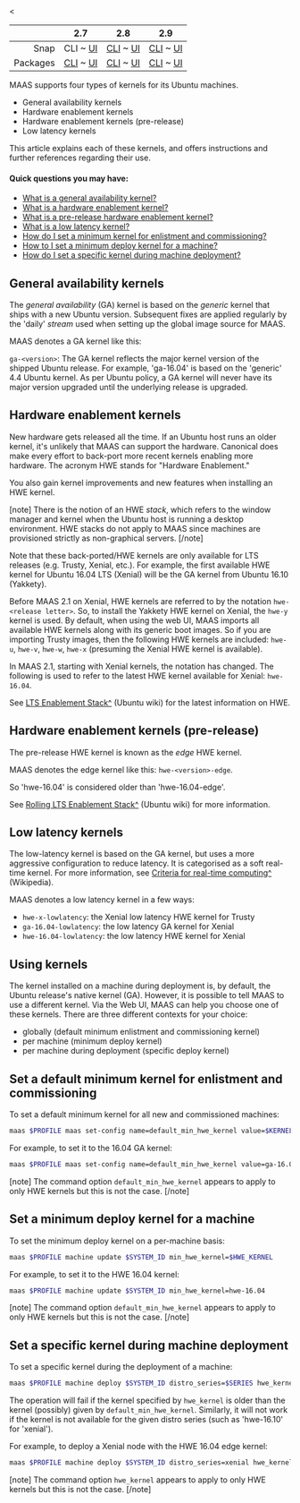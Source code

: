 <<!-- deb-2-7-cli
||2.7|2.8|2.9|
|-----:|:-----:|:-----:|:-----:|
|Snap|[CLI](/t/ubuntu-kernels-snap-2-7-cli/3174) ~ [UI](/t/ubuntu-kernels-snap-2-7-ui/3175)|[CLI](/t/ubuntu-kernels-snap-2-8-cli/3176) ~ [UI](/t/ubuntu-kernels-snap-2-8-ui/3177)|[CLI](/t/ubuntu-kernels-snap-2-9-cli/3178) ~ [UI](/t/ubuntu-kernels-snap-2-9-ui/3179)|
|Packages|CLI ~ [UI](/t/ubuntu-kernels-deb-2-7-ui/3181)|[CLI](/t/ubuntu-kernels-deb-2-8-cli/3182) ~ [UI](/t/ubuntu-kernels-deb-2-8-ui/3183)|[CLI](/t/ubuntu-kernels-deb-2-9-cli/3184) ~ [UI](/t/ubuntu-kernels-deb-2-9-ui/3185)|
 deb-2-7-cli -->

<!-- deb-2-7-ui
||2.7|2.8|2.9|
|-----:|:-----:|:-----:|:-----:|
|Snap|[CLI](/t/ubuntu-kernels-snap-2-7-cli/3174) ~ [UI](/t/ubuntu-kernels-snap-2-7-ui/3175)|[CLI](/t/ubuntu-kernels-snap-2-8-cli/3176) ~ [UI](/t/ubuntu-kernels-snap-2-8-ui/3177)|[CLI](/t/ubuntu-kernels-snap-2-9-cli/3178) ~ [UI](/t/ubuntu-kernels-snap-2-9-ui/3179)|
|Packages|[CLI](/t/ubuntu-kernels-deb-2-7-cli/3180) ~ UI|[CLI](/t/ubuntu-kernels-deb-2-8-cli/3182) ~ [UI](/t/ubuntu-kernels-deb-2-8-ui/3183)|[CLI](/t/ubuntu-kernels-deb-2-9-cli/3184) ~ [UI](/t/ubuntu-kernels-deb-2-9-ui/3185)|
 deb-2-7-ui -->

<!-- deb-2-8-cli
||2.7|2.8|2.9|
|-----:|:-----:|:-----:|:-----:|
|Snap|[CLI](/t/ubuntu-kernels-snap-2-7-cli/3174) ~ [UI](/t/ubuntu-kernels-snap-2-7-ui/3175)|[CLI](/t/ubuntu-kernels-snap-2-8-cli/3176) ~ [UI](/t/ubuntu-kernels-snap-2-8-ui/3177)|[CLI](/t/ubuntu-kernels-snap-2-9-cli/3178) ~ [UI](/t/ubuntu-kernels-snap-2-9-ui/3179)|
|Packages|[CLI](/t/ubuntu-kernels-deb-2-7-cli/3180) ~ [UI](/t/ubuntu-kernels-deb-2-7-ui/3181)|CLI ~ [UI](/t/ubuntu-kernels-deb-2-8-ui/3183)|[CLI](/t/ubuntu-kernels-deb-2-9-cli/3184) ~ [UI](/t/ubuntu-kernels-deb-2-9-ui/3185)|
 deb-2-8-cli -->

<!-- deb-2-8-ui
||2.7|2.8|2.9|
|-----:|:-----:|:-----:|:-----:|
|Snap|[CLI](/t/ubuntu-kernels-snap-2-7-cli/3174) ~ [UI](/t/ubuntu-kernels-snap-2-7-ui/3175)|[CLI](/t/ubuntu-kernels-snap-2-8-cli/3176) ~ [UI](/t/ubuntu-kernels-snap-2-8-ui/3177)|[CLI](/t/ubuntu-kernels-snap-2-9-cli/3178) ~ [UI](/t/ubuntu-kernels-snap-2-9-ui/3179)|
|Packages|[CLI](/t/ubuntu-kernels-deb-2-7-cli/3180) ~ [UI](/t/ubuntu-kernels-deb-2-7-ui/3181)|[CLI](/t/ubuntu-kernels-deb-2-8-cli/3182) ~ UI|[CLI](/t/ubuntu-kernels-deb-2-9-cli/3184) ~ [UI](/t/ubuntu-kernels-deb-2-9-ui/3185)|
 deb-2-8-ui -->

<!-- deb-2-9-cli
||2.7|2.8|2.9|
|-----:|:-----:|:-----:|:-----:|
|Snap|[CLI](/t/ubuntu-kernels-snap-2-7-cli/3174) ~ [UI](/t/ubuntu-kernels-snap-2-7-ui/3175)|[CLI](/t/ubuntu-kernels-snap-2-8-cli/3176) ~ [UI](/t/ubuntu-kernels-snap-2-8-ui/3177)|[CLI](/t/ubuntu-kernels-snap-2-9-cli/3178) ~ [UI](/t/ubuntu-kernels-snap-2-9-ui/3179)|
|Packages|[CLI](/t/ubuntu-kernels-deb-2-7-cli/3180) ~ [UI](/t/ubuntu-kernels-deb-2-7-ui/3181)|[CLI](/t/ubuntu-kernels-deb-2-8-cli/3182) ~ [UI](/t/ubuntu-kernels-deb-2-8-ui/3183)|CLI ~ [UI](/t/ubuntu-kernels-deb-2-9-ui/3185)|
 deb-2-9-cli -->

<!-- deb-2-9-ui
||2.7|2.8|2.9|
|-----:|:-----:|:-----:|:-----:|
|Snap|[CLI](/t/ubuntu-kernels-snap-2-7-cli/3174) ~ [UI](/t/ubuntu-kernels-snap-2-7-ui/3175)|[CLI](/t/ubuntu-kernels-snap-2-8-cli/3176) ~ [UI](/t/ubuntu-kernels-snap-2-8-ui/3177)|[CLI](/t/ubuntu-kernels-snap-2-9-cli/3178) ~ [UI](/t/ubuntu-kernels-snap-2-9-ui/3179)|
|Packages|[CLI](/t/ubuntu-kernels-deb-2-7-cli/3180) ~ [UI](/t/ubuntu-kernels-deb-2-7-ui/3181)|[CLI](/t/ubuntu-kernels-deb-2-8-cli/3182) ~ [UI](/t/ubuntu-kernels-deb-2-8-ui/3183)|[CLI](/t/ubuntu-kernels-deb-2-9-cli/3184) ~ UI|
 deb-2-9-ui -->

||2.7|2.8|2.9|
|-----:|:-----:|:-----:|:-----:|
|Snap|CLI ~ [UI](/t/ubuntu-kernels-snap-2-7-ui/3175)|[CLI](/t/ubuntu-kernels-snap-2-8-cli/3176) ~ [UI](/t/ubuntu-kernels-snap-2-8-ui/3177)|[CLI](/t/ubuntu-kernels-snap-2-9-cli/3178) ~ [UI](/t/ubuntu-kernels-snap-2-9-ui/3179)|
|Packages|[CLI](/t/ubuntu-kernels-deb-2-7-cli/3180) ~ [UI](/t/ubuntu-kernels-deb-2-7-ui/3181)|[CLI](/t/ubuntu-kernels-deb-2-8-cli/3182) ~ [UI](/t/ubuntu-kernels-deb-2-8-ui/3183)|[CLI](/t/ubuntu-kernels-deb-2-9-cli/3184) ~ [UI](/t/ubuntu-kernels-deb-2-9-ui/3185)|

<!-- snap-2-7-ui
||2.7|2.8|2.9|
|-----:|:-----:|:-----:|:-----:|
|Snap|[CLI](/t/ubuntu-kernels-snap-2-7-cli/3174) ~ UI|[CLI](/t/ubuntu-kernels-snap-2-8-cli/3176) ~ [UI](/t/ubuntu-kernels-snap-2-8-ui/3177)|[CLI](/t/ubuntu-kernels-snap-2-9-cli/3178) ~ [UI](/t/ubuntu-kernels-snap-2-9-ui/3179)|
|Packages|[CLI](/t/ubuntu-kernels-deb-2-7-cli/3180) ~ [UI](/t/ubuntu-kernels-deb-2-7-ui/3181)|[CLI](/t/ubuntu-kernels-deb-2-8-cli/3182) ~ [UI](/t/ubuntu-kernels-deb-2-8-ui/3183)|[CLI](/t/ubuntu-kernels-deb-2-9-cli/3184) ~ [UI](/t/ubuntu-kernels-deb-2-9-ui/3185)|
 snap-2-7-ui -->

<!-- snap-2-8-cli
||2.7|2.8|2.9|
|-----:|:-----:|:-----:|:-----:|
|Snap|[CLI](/t/ubuntu-kernels-snap-2-7-cli/3174) ~ [UI](/t/ubuntu-kernels-snap-2-7-ui/3175)|CLI ~ [UI](/t/ubuntu-kernels-snap-2-8-ui/3177)|[CLI](/t/ubuntu-kernels-snap-2-9-cli/3178) ~ [UI](/t/ubuntu-kernels-snap-2-9-ui/3179)|
|Packages|[CLI](/t/ubuntu-kernels-deb-2-7-cli/3180) ~ [UI](/t/ubuntu-kernels-deb-2-7-ui/3181)|[CLI](/t/ubuntu-kernels-deb-2-8-cli/3182) ~ [UI](/t/ubuntu-kernels-deb-2-8-ui/3183)|[CLI](/t/ubuntu-kernels-deb-2-9-cli/3184) ~ [UI](/t/ubuntu-kernels-deb-2-9-ui/3185)|
 snap-2-8-cli -->

<!-- snap-2-8-ui
||2.7|2.8|2.9|
|-----:|:-----:|:-----:|:-----:|
|Snap|[CLI](/t/ubuntu-kernels-snap-2-7-cli/3174) ~ [UI](/t/ubuntu-kernels-snap-2-7-ui/3175)|[CLI](/t/ubuntu-kernels-snap-2-8-cli/3176) ~ UI|[CLI](/t/ubuntu-kernels-snap-2-9-cli/3178) ~ [UI](/t/ubuntu-kernels-snap-2-9-ui/3179)|
|Packages|[CLI](/t/ubuntu-kernels-deb-2-7-cli/3180) ~ [UI](/t/ubuntu-kernels-deb-2-7-ui/3181)|[CLI](/t/ubuntu-kernels-deb-2-8-cli/3182) ~ [UI](/t/ubuntu-kernels-deb-2-8-ui/3183)|[CLI](/t/ubuntu-kernels-deb-2-9-cli/3184) ~ [UI](/t/ubuntu-kernels-deb-2-9-ui/3185)|
 snap-2-8-ui -->

<!-- snap-2-9-cli
||2.7|2.8|2.9|
|-----:|:-----:|:-----:|:-----:|
|Snap|[CLI](/t/ubuntu-kernels-snap-2-7-cli/3174) ~ [UI](/t/ubuntu-kernels-snap-2-7-ui/3175)|[CLI](/t/ubuntu-kernels-snap-2-8-cli/3176) ~ [UI](/t/ubuntu-kernels-snap-2-8-ui/3177)|CLI ~ [UI](/t/ubuntu-kernels-snap-2-9-ui/3179)|
|Packages|[CLI](/t/ubuntu-kernels-deb-2-7-cli/3180) ~ [UI](/t/ubuntu-kernels-deb-2-7-ui/3181)|[CLI](/t/ubuntu-kernels-deb-2-8-cli/3182) ~ [UI](/t/ubuntu-kernels-deb-2-8-ui/3183)|[CLI](/t/ubuntu-kernels-deb-2-9-cli/3184) ~ [UI](/t/ubuntu-kernels-deb-2-9-ui/3185)|
 snap-2-9-cli -->

<!-- snap-2-9-ui
||2.7|2.8|2.9|
|-----:|:-----:|:-----:|:-----:|
|Snap|[CLI](/t/ubuntu-kernels-snap-2-7-cli/3174) ~ [UI](/t/ubuntu-kernels-snap-2-7-ui/3175)|[CLI](/t/ubuntu-kernels-snap-2-8-cli/3176) ~ [UI](/t/ubuntu-kernels-snap-2-8-ui/3177)|[CLI](/t/ubuntu-kernels-snap-2-9-cli/3178) ~ UI|
|Packages|[CLI](/t/ubuntu-kernels-deb-2-7-cli/3180) ~ [UI](/t/ubuntu-kernels-deb-2-7-ui/3181)|[CLI](/t/ubuntu-kernels-deb-2-8-cli/3182) ~ [UI](/t/ubuntu-kernels-deb-2-8-ui/3183)|[CLI](/t/ubuntu-kernels-deb-2-9-cli/3184) ~ [UI](/t/ubuntu-kernels-deb-2-9-ui/3185)|
 snap-2-9-ui -->

MAAS supports four types of kernels for its Ubuntu machines.

-   General availability kernels
-   Hardware enablement kernels
-   Hardware enablement kernels (pre-release)
-   Low latency kernels

This article explains each of these kernels, and offers instructions and further references regarding their use.

#### Quick questions you may have:

* [What is a general availability kernel?](#heading--general-availability-kernels)
* [What is a hardware enablement kernel?](#heading--hardware-enablement-kernels)
* [What is a pre-release hardware enablement kernel?](#heading--hardware-enablement-kernels-pre-release)
* [What is a low latency kernel?](#heading--low-latency-kernels)
* [How do I set a minimum kernel for enlistment and commissioning?](#heading--set-a-default-minimum-kernel-for-enlistment-and-commissioning)
* [How to I set a minimum deploy kernel for a machine?](#heading--set-a-minimum-deploy-kernel-for-a-machine)
* [How do I set a specific kernel during machine deployment?](#heading--set-a-specific-kernel-during-machine-deployment)

<h2 id="heading--general-availability-kernels">General availability kernels</h2>

The *general availability* (GA) kernel is based on the *generic* kernel that ships with a new Ubuntu version. Subsequent fixes are applied regularly by the 'daily' *stream* used when setting up the global image source for MAAS.

MAAS denotes a GA kernel like this:

`ga-<version>`: The GA kernel reflects the major kernel version of the shipped Ubuntu release. For example, 'ga-16.04' is based on the 'generic' 4.4 Ubuntu kernel. As per Ubuntu policy, a GA kernel will never have its major version upgraded until the underlying release is upgraded.

<h2 id="heading--hardware-enablement-kernels">Hardware enablement kernels</h2>

New hardware gets released all the time. If an Ubuntu host runs an older kernel, it's unlikely that MAAS can support the hardware. Canonical does make every effort to back-port more recent kernels enabling more hardware. The acronym HWE stands for "Hardware Enablement."

You also gain kernel improvements and new features when installing an HWE kernel.

[note]
There is the notion of an HWE *stack*, which refers to the window manager and kernel when the Ubuntu host is running a desktop environment. HWE stacks do not apply to MAAS since machines are provisioned strictly as non-graphical servers.
[/note]

Note that these back-ported/HWE kernels are only available for LTS releases (e.g. Trusty, Xenial, etc.). For example, the first available HWE kernel for Ubuntu 16.04 LTS (Xenial) will be the GA kernel from Ubuntu 16.10 (Yakkety).

Before MAAS 2.1 on Xenial, HWE kernels are referred to by the notation `hwe-<release letter>`. So, to install the Yakkety HWE kernel on Xenial, the `hwe-y` kernel is used. By default, when using the web UI, MAAS imports all available HWE kernels along with its generic boot images. So if you are importing Trusty images, then the following HWE kernels are included: `hwe-u`, `hwe-v`, `hwe-w`, `hwe-x` (presuming the Xenial HWE kernel is available).

In MAAS 2.1, starting with Xenial kernels, the notation has changed. The following is used to refer to the latest HWE kernel available for Xenial: `hwe-16.04`.

See [LTS Enablement Stack^](https://wiki.ubuntu.com/Kernel/LTSEnablementStack) (Ubuntu wiki) for the latest information on HWE.

<h2 id="heading--hardware-enablement-kernels-pre-release">Hardware enablement kernels (pre-release)</h2>

The pre-release HWE kernel is known as the *edge* HWE kernel.

MAAS denotes the edge kernel like this: `hwe-<version>-edge`.

So 'hwe-16.04' is considered older than 'hwe-16.04-edge'.

See [Rolling LTS Enablement Stack^](https://wiki.ubuntu.com/Kernel/RollingLTSEnablementStack#hwe-16.04-edge) (Ubuntu wiki) for more information.

<h2 id="heading--low-latency-kernels">Low latency kernels</h2>

The low-latency kernel is based on the GA kernel, but uses a more aggressive configuration to reduce latency. It is categorised as a soft real-time kernel. For more information, see [Criteria for real-time computing^](https://en.wikipedia.org/wiki/Real-time_computing#Criteria_for_real-time_computing) (Wikipedia).

MAAS denotes a low latency kernel in a few ways:

-   `hwe-x-lowlatency`: the Xenial low latency HWE kernel for Trusty
-   `ga-16.04-lowlatency`: the low latency GA kernel for Xenial
-   `hwe-16.04-lowlatency`: the low latency HWE kernel for Xenial

<h2 id="heading--using-kernels">Using kernels</h2>

The kernel installed on a machine during deployment is, by default, the Ubuntu release's native kernel (GA). However, it is possible to tell MAAS to use a different kernel. Via the Web UI, MAAS can help you choose one of these kernels.  There are three different contexts for your choice:

-   globally (default minimum enlistment and commissioning kernel)
-   per machine (minimum deploy kernel)
-   per machine during deployment (specific deploy kernel)

<!-- snap-2-7-ui snap-2-8-ui snap-2-9-ui deb-2-7-ui deb-2-8-ui deb-2-9-ui
<h2 id="heading--set-a-default-minimum-kernel-for-enlistment-and-commissioning">Set a default minimum kernel for enlistment and commissioning</h2>

To set the default minimum enlistment and commissioning kernel (based on Ubuntu release: GA kernel) for all machines visit the 'General' tab of the 'Settings' page and select a kernel in the 'Default Minimum Kernel Version' field of the *Commissioning* section. Don't forget to click 'Save'.

<a href="https://assets.ubuntu.com/v1/e0c7f298-nodes-kernels__2.6-default-minimum-kernel.png" target = "_blank"><img src="https://assets.ubuntu.com/v1/e0c7f298-nodes-kernels__2.6-default-minimum-kernel.png"></a>

<h2 id="heading--set-a-minimum-deploy-kernel-for-a-machine">Set a minimum deploy kernel for a machine</h2>

To set the minimum deploy kernel on a machine basis, click on a machine from the 'Machines' page of the web UI and switch to its 'Configuration' page. Click 'Edit' in the 'Machine configuration' section, select a kernel in the 'Minimum Kernel' field followed by 'Save changes'.

<a href="https://assets.ubuntu.com/v1/e1016632-nodes-kernels__2.6-machine-minimum-kernel.png" target = "_blank"><img src="https://assets.ubuntu.com/v1/e1016632-nodes-kernels__2.6-machine-minimum-kernel.png"></a>

<h2 id="heading--set-a-specific-kernel-during-machine-deployment">Set a specific kernel during machine deployment</h2>

To set a specific kernel during deployment, select a machine from the 'Machines' page and choose 'Deploy' under 'Take action'. Then choose a kernel from the (third) kernel field. Hit 'Deploy machine' to initiate the deployment.

<a href="https://assets.ubuntu.com/v1/0d25737f-nodes-kernels__2.6-machine-during-deploy-kernel.png" target = "_blank"><img src="https://assets.ubuntu.com/v1/0d25737f-nodes-kernels__2.6-machine-during-deploy-kernel.png"></a>

MAAS verifies that the specified kernel is available for the given Ubuntu release (series) before deploying the machine.
snap-2-7-ui snap-2-8-ui snap-2-9-ui deb-2-7-ui deb-2-8-ui deb-2-9-ui -->

<h2 id="heading--set-a-default-minimum-kernel-for-enlistment-and-commissioning">Set a default minimum kernel for enlistment and commissioning</h2>

To set a default minimum kernel for all new and commissioned machines:

``` bash
maas $PROFILE maas set-config name=default_min_hwe_kernel value=$KERNEL
```

For example, to set it to the 16.04 GA kernel:

``` bash
maas $PROFILE maas set-config name=default_min_hwe_kernel value=ga-16.04
```

[note]
The command option `default_min_hwe_kernel` appears to apply to only HWE kernels but this is not the case.
[/note]

<h2 id="heading--set-a-minimum-deploy-kernel-for-a-machine">Set a minimum deploy kernel for a machine</h2>

To set the minimum deploy kernel on a per-machine basis:

``` bash
maas $PROFILE machine update $SYSTEM_ID min_hwe_kernel=$HWE_KERNEL
```

For example, to set it to the HWE 16.04 kernel:

``` bash
maas $PROFILE machine update $SYSTEM_ID min_hwe_kernel=hwe-16.04
```

[note]
The command option `default_min_hwe_kernel` appears to apply to only HWE kernels but this is not the case.
[/note]

<h2 id="heading--set-a-specific-kernel-during-machine-deployment">Set a specific kernel during machine deployment</h2>

To set a specific kernel during the deployment of a machine:

``` bash
maas $PROFILE machine deploy $SYSTEM_ID distro_series=$SERIES hwe_kernel=$KERNEL
```

The operation will fail if the kernel specified by `hwe_kernel` is older than the kernel (possibly) given by `default_min_hwe_kernel`. Similarly, it will not work if the kernel is not available for the given distro series (such as 'hwe-16.10' for 'xenial').

For example, to deploy a Xenial node with the HWE 16.04 edge kernel:

``` bash
maas $PROFILE machine deploy $SYSTEM_ID distro_series=xenial hwe_kernel=hwe-16.04-edge
```

[note]
The command option `hwe_kernel` appears to apply to only HWE kernels but this is not the case.
[/note]